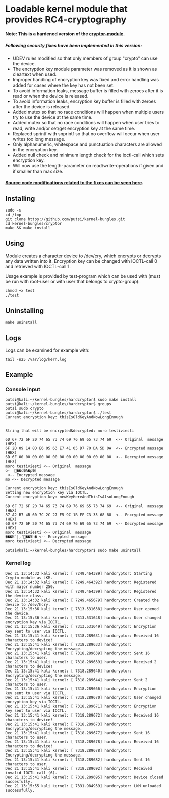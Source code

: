 # Loadable kernel module that provides RC4-cryptography

#### Note: This is a hardened version of the [cryptor-module](https://github.com/putsi/kernel-bungles/tree/master/cryptor).

##### Following security fixes have been implemented in this version:
 * UDEV rules modified so that only members of group "crypto" can use the device.
 * The encryption key module parameter was removed as it is shown as cleartext when used.
 * Improper handling of encryption key was fixed and error handling was added for cases where the key has not been set.
 * To avoid information leaks, message buffer is filled with zeroes after it is read or when the device is released.
 * To avoid information leaks, encryption key buffer is filled with zeroes after the device is released.
 * Added mutex so that no race conditions will happen when multiple users try to use the device at the same time.
 * Added mutex so that no race conditions will happen when user tries to read, write and/or set/get encryption key at the same time.
 * Replaced sprintf with snprintf so that no overflow will occur when user writes too long message.
 * Only alphanumeric, whitespace and punctuation characters are allowed in the encryption key.
 * Added null check and minimum length check for the ioctl-call which sets encryption key. 
 * Will now use the length-parameter on read/write-operations if given and if smaller than max size.

#### [Source code modifications related to the fixes can be seen here](https://github.com/putsi/kernel-bungles/compare/29421c2fb418d9761c200f15f0e9f94d8902d85f...master).

## Installing
```
sudo -s
cd /tmp
git clone https://github.com/putsi/kernel-bungles.git
cd kernel-bungles/cryptor
make && make install
```

## Using
Module creates a character device to /dev/cry, which encrypts or decrypts any data written into it.
Encryption key can be changed with IOCTL-call 0 and retrieved with IOCTL-call 1.

Usage example is provided by test-program which can be used with (must be run with root-user or with user that belongs to crypto-group):
```
chmod +x test
./test
```

## Uninstalling
```
make uninstall
```

## Logs
Logs can be examined for example with:
```
tail -n25 /var/log/kern.log
```

## Example
### Console input
```
putsi@kali:~/kernel-bungles/hardcryptor$ sudo make install
putsi@kali:~/kernel-bungles/hardcryptor$ groups
putsi sudo crypto
putsi@kali:~/kernel-bungles/hardcryptor$ ./test
Current encryption key: thisIsOldKeyAndNowLongEnough


String that will be encrypted&decrypted: moro testiviesti

6D 6F 72 6F 20 74 65 73 74 69 76 69 65 73 74 69  <-- Original  message (HEX)
6F 2D 09 14 8D E6 05 63 E7 41 05 D7 70 DA 5D 0A  <-- Encrypted message (HEX)
6D 6F 00 00 00 00 00 00 00 00 00 00 00 00 00 00  <-- Decrypted message (HEX)
moro testiviesti <-- Original  message
o-	��c�A�p�]
 <-- Encrypted message
mo <-- Decrypted message

Current encryption key: thisIsOldKeyAndNowLongEnough
Setting new encryption key via IOCTL.
Current encryption key: newKeyHereAndThisIsAlsoLongEnough

6D 6F 72 6F 20 74 65 73 74 69 76 69 65 73 74 69  <-- Original  message (HEX)
87 A2 B7 4B 60 7C 2C 27 F5 9C 1B FF C3 35 68 88  <-- Encrypted message (HEX)
6D 6F 72 6F 20 74 65 73 74 69 76 69 65 73 74 69  <-- Decrypted message (HEX)
moro testiviesti <-- Original  message
���K`|,'��5h� <-- Encrypted message
moro testiviesti <-- Decrypted message

putsi@kali:~/kernel-bungles/hardcryptor$ sudo make uninstall
```
### Kernel log
```
Dec 21 13:14:32 kali kernel: [ 7249.464389] hardcryptor: Starting Crypto-module as LKM.
Dec 21 13:14:32 kali kernel: [ 7249.464392] hardcryptor: Registered with major number 250.
Dec 21 13:14:32 kali kernel: [ 7249.464399] hardcryptor: Registered the device class.
Dec 21 13:14:32 kali kernel: [ 7249.465679] hardcryptor: Created the device to /dev/hcry.
Dec 21 13:15:36 kali kernel: [ 7313.531638] hardcryptor: User opened the device.
Dec 21 13:15:36 kali kernel: [ 7313.531648] hardcryptor: User changed encryption key via IOCTL.
Dec 21 13:15:36 kali kernel: [ 7313.531649] hardcryptor: Encryption key sent to user via IOCTL.
Dec 21 13:15:41 kali kernel: [ 7318.289631] hardcryptor: Received 16 characters to device!
Dec 21 13:15:41 kali kernel: [ 7318.289633] hardcryptor: Encrypting/decrypting the message.
Dec 21 13:15:41 kali kernel: [ 7318.289639] hardcryptor: Sent 16 characters to user.
Dec 21 13:15:41 kali kernel: [ 7318.289639] hardcryptor: Received 2 characters to device!
Dec 21 13:15:41 kali kernel: [ 7318.289640] hardcryptor: Encrypting/decrypting the message.
Dec 21 13:15:41 kali kernel: [ 7318.289644] hardcryptor: Sent 2 characters to user.
Dec 21 13:15:41 kali kernel: [ 7318.289666] hardcryptor: Encryption key sent to user via IOCTL.
Dec 21 13:15:41 kali kernel: [ 7318.289670] hardcryptor: User changed encryption key via IOCTL.
Dec 21 13:15:41 kali kernel: [ 7318.289671] hardcryptor: Encryption key sent to user via IOCTL.
Dec 21 13:15:41 kali kernel: [ 7318.289672] hardcryptor: Received 16 characters to device!
Dec 21 13:15:41 kali kernel: [ 7318.289673] hardcryptor: Encrypting/decrypting the message.
Dec 21 13:15:41 kali kernel: [ 7318.289677] hardcryptor: Sent 16 characters to user.
Dec 21 13:15:41 kali kernel: [ 7318.289678] hardcryptor: Received 16 characters to device!
Dec 21 13:15:41 kali kernel: [ 7318.289678] hardcryptor: Encrypting/decrypting the message.
Dec 21 13:15:41 kali kernel: [ 7318.289682] hardcryptor: Sent 16 characters to user.
Dec 21 13:15:41 kali kernel: [ 7318.289692] hardcryptor: Received invalid IOCTL call (6).
Dec 21 13:15:41 kali kernel: [ 7318.289695] hardcryptor: Device closed succesfully.
Dec 21 13:15:55 kali kernel: [ 7331.984939] hardcryptor: LKM unloaded successfully.

```

